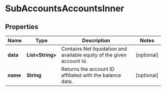 

# SubAccountsAccountsInner


## Properties

| Name | Type | Description | Notes |
|------------ | ------------- | ------------- | -------------|
|**data** | **List&lt;String&gt;** | Contains Net liquidation and available equity of the given account Id. |  [optional] |
|**name** | **String** | Returns the account ID affiliated with the balance data. |  [optional] |



